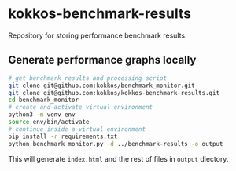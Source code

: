 # kokkos-benchmark-results

Repository for storing performance benchmark results.

## Generate performance graphs locally
```sh
# get benchmark results and processing script
git clone git@github.com:kokkos/benchmark_monitor.git
git clone git@github.com:kokkos/kokkos-benchmark-results.git
cd benchmark_monitor
# create and activate virtual environment
python3 -m venv env
source env/bin/activate
# continue inside a virtual environment
pip install -r requirements.txt
python benchmark_monitor.py -d ../benchmark-results -o output
```
This will generate `index.html` and the rest of files in `output` diectory.
